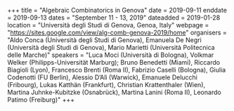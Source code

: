 +++
title = "Algebraic Combinatorics in Genova"
date = 2019-09-11
enddate = 2019-09-13
dates = "September 11 - 13, 2019"
dateadded = 2019-01-28
location = "Università degli Studi di Genova, Genoa, Italy"
webpage = "https://sites.google.com/view/alg-comb-genova-2019/home"
organisers = "Aldo Conca (Università degli Studi di Genova), Emanuela De Negri (Università degli Studi di Genova), Mario Marietti (Università Politecnica delle Marche)"
speakers = "Luca Moci (Università di Bologna), Volkmar Welker (Philipps-Universität Marburg); Bruno Benedetti (Miami), Riccardo Biagioli (Lyon), Francesco Brenti (Roma II), Fabrizio Caselli (Bologna), Giulia Codenotti (FU Berlin), Alessio D’Alì (Warwick), Emanuele Delucchi (Fribourg), Lukas Katthän (Frankfurt), Christian Krattenthaler (Wien), Martina Juhnke-Kubitzke (Osnabrück), Martina Lanini (Roma II), Leonardo Patimo (Freiburg)"
+++
